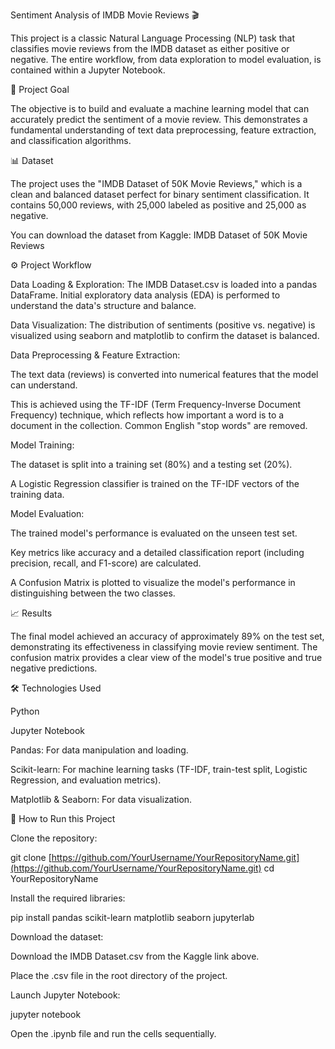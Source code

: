 Sentiment Analysis of IMDB Movie Reviews 🎬

This project is a classic Natural Language Processing (NLP) task that classifies movie reviews from the IMDB dataset as either positive or negative. The entire workflow, from data exploration to model evaluation, is contained within a Jupyter Notebook.

🎯 Project Goal

The objective is to build and evaluate a machine learning model that can accurately predict the sentiment of a movie review. This demonstrates a fundamental understanding of text data preprocessing, feature extraction, and classification algorithms.

📊 Dataset

The project uses the "IMDB Dataset of 50K Movie Reviews," which is a clean and balanced dataset perfect for binary sentiment classification. It contains 50,000 reviews, with 25,000 labeled as positive and 25,000 as negative.

You can download the dataset from Kaggle: IMDB Dataset of 50K Movie Reviews

⚙️ Project Workflow

Data Loading & Exploration: The IMDB Dataset.csv is loaded into a pandas DataFrame. Initial exploratory data analysis (EDA) is performed to understand the data's structure and balance.

Data Visualization: The distribution of sentiments (positive vs. negative) is visualized using seaborn and matplotlib to confirm the dataset is balanced.

Data Preprocessing & Feature Extraction:

The text data (reviews) is converted into numerical features that the model can understand.

This is achieved using the TF-IDF (Term Frequency-Inverse Document Frequency) technique, which reflects how important a word is to a document in the collection. Common English "stop words" are removed.

Model Training:

The dataset is split into a training set (80%) and a testing set (20%).

A Logistic Regression classifier is trained on the TF-IDF vectors of the training data.

Model Evaluation:

The trained model's performance is evaluated on the unseen test set.

Key metrics like accuracy and a detailed classification report (including precision, recall, and F1-score) are calculated.

A Confusion Matrix is plotted to visualize the model's performance in distinguishing between the two classes.

📈 Results

The final model achieved an accuracy of approximately 89% on the test set, demonstrating its effectiveness in classifying movie review sentiment. The confusion matrix provides a clear view of the model's true positive and true negative predictions.

<!-- You can replace this with a screenshot of your own confusion matrix! -->

🛠️ Technologies Used

Python

Jupyter Notebook

Pandas: For data manipulation and loading.

Scikit-learn: For machine learning tasks (TF-IDF, train-test split, Logistic Regression, and evaluation metrics).

Matplotlib & Seaborn: For data visualization.

🚀 How to Run this Project

Clone the repository:

git clone [https://github.com/YourUsername/YourRepositoryName.git](https://github.com/YourUsername/YourRepositoryName.git)
cd YourRepositoryName


Install the required libraries:

pip install pandas scikit-learn matplotlib seaborn jupyterlab


Download the dataset:

Download the IMDB Dataset.csv from the Kaggle link above.

Place the .csv file in the root directory of the project.

Launch Jupyter Notebook:

jupyter notebook


Open the .ipynb file and run the cells sequentially.
